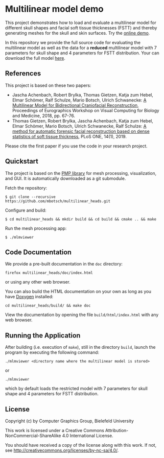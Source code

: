 # Multilinear model demo

This project demonstrates how to load and evaluate a multilinear model for different skull shapes and facial soft tissue thicknesses (FSTT) and thereby generating meshes for the skull and skin surfaces. Try the [online demo](http://graphics.uni-bielefeld.de/publications/vcbm18/).

In this repository we provide the full source code for evaluating the multilinear model as well as the data for a  **reduced** multilinear model with 7 parameters for skull shape and 4 parameters for FSTT distribution. Your can download the full model [here](https://pub.uni-bielefeld.de/record/2930619).


## References

This project is based on these two papers:
- Jascha Achenbach, Robert Brylka, Thomas Gietzen, Katja zum Hebel, Elmar Schömer, Ralf Schulze, Mario Botsch, Ulrich Schwanecke:
  [A Multilinear Model for Bidirectional Craniofacial Reconstruction](http://graphics.uni-bielefeld.de/publications/vcbm18.pdf),
  Proceedings of Eurographics Workshop on Visual Computing for Biology and Medicine, 2018, pp. 67-76.
- Thomas Gietzen, Robert Brylka, Jascha Achenbach, Katja zum Hebel, Elmar Schömer, Mario Botsch, Ulrich Schwanecke, Ralf Schulze:
  [A method for automatic forensic facial reconstruction based on dense statistics of soft tissue thickness](https://journals.plos.org/plosone/article?id=10.1371/journal.pone.0210257),
  PLoS ONE, 14(1), 2019. 

Please cite the first paper if you use the code in your research project.


## Quickstart

The project is based on the [PMP library](http://www.pmp-library.org/) for mesh processing, visualization, and GUI. It is automatically downloaded as a git submodule.

Fetch the repository:

    $ git clone --recursive https://github.com/mbotsch/multilinear_heads.git

Configure and build:

    $ cd multilinear_heads && mkdir build && cd build && cmake .. && make

Run the mesh processing app:

    $ ./mlmviewer


## Code Documentation

We provide a pre-built documentation in the `doc` directory:

    firefox multilinear_heads/doc/index.html

or using any other web browser.

You can also build the HTML documentation on your own as long as you have [Doxygen](www.doxygen.org/) installed:

    cd multilinear_heads/build/ && make doc

View the documentation by opening the file `build/html/index.html` with any web browser.


## Running the Application

After building (i.e. execution of `make`), still in the directory `build`, launch the program by executing the following command:

    ./mlmviewer <directory name where the multilinear model is stored>

or

    ./mlmviewer

which by default loads the restricted model with 7 parameters for skull shape and 4 parameters for FSTT distribution.


## License

Copyright (c) by Computer Graphics Group, Bielefeld University

This work is licensed under a
Creative Commons Attribution-NonCommercial-ShareAlike 4.0 International License.

You should have received a copy of the license along with this
work. If not, see <http://creativecommons.org/licenses/by-nc-sa/4.0/>.
